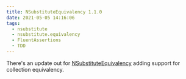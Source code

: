 ```yaml
---
title: NSubstituteEquivalency 1.1.0
date: 2021-05-05 14:16:06
tags:
  - nsubstitute
  - nsubstitute.equivalency
  - FluentAssertions
  - TDD
---
```


There's an update out for [NSubstituteEquivalency](https://github.com/ModernRonin/NSubstitute.Equivalency) adding support for collection equivalency.